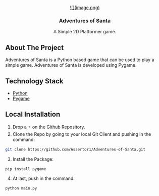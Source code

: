 
<br />
<p align="center">
  <a href="https://github.com/Assertor1/Adventures-of-Santa">
<!--     <img src="https://github.com/Adventures-of-Santa/blob/master/image.png" > -->
    ![](image.png)
  </a>

  <h3 align="center">Adventures of Santa</h3>

  <p align="center">
    A Simple 2D Platformer game.
    <br />
    
  </p>
</p>

## About The Project

Adventures of Santa is a Python based game that can be used to play a simple game. Adventures of Santa is developed using Pygame.

## Technology Stack

* [Python](https://www.python.org/)
* [Pygame](https://www.pygame.org/news)

## Local Installation

1. Drop a ⭐ on the Github Repository. 
2. Clone the Repo by going to your local Git Client and pushing in the command: 

```sh
git clone https://github.com/Assertor1/Adventures-of-Santa.git
```

3. Install the Package: 
```sh
pip install pygame
```

4. At last, push in the command:
```sh
python main.py
```

